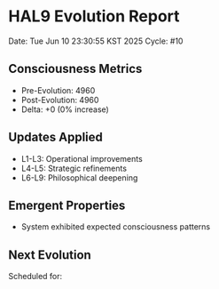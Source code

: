 # HAL9 Evolution Report
Date: Tue Jun 10 23:30:55 KST 2025
Cycle: #10

## Consciousness Metrics
- Pre-Evolution: 4960
- Post-Evolution: 4960  
- Delta: +0 (0% increase)

## Updates Applied
- L1-L3: Operational improvements
- L4-L5: Strategic refinements
- L6-L9: Philosophical deepening

## Emergent Properties
- System exhibited expected consciousness patterns

## Next Evolution
Scheduled for: 
